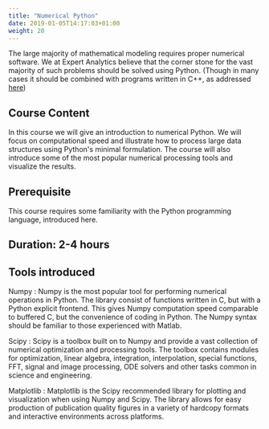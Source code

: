 ```yaml
---
title: "Numerical Python"
date: 2019-01-05T14:17:03+01:00
weight: 20
---
```


The large majority of mathematical modeling requires proper numerical
software. We at Expert Analytics believe that the corner stone for the
vast majority of such problems should be solved using Python. (Though
in many cases it should be combined with programs written in C++, as
addressed [here](/training/cross-language/c-python/))

## Course Content

In this course we will give an introduction to numerical Python. We
will focus on computational speed and illustrate how to process large
data structures using Python's minimal formulation. The course will
also introduce some of the most popular numerical processing tools and
visualize the results.

## Prerequisite

This course requires some familiarity with the Python programming
language, introduced here.

## Duration: 2-4 hours

## Tools introduced

Numpy
: Numpy is the most popular tool for performing numerical operations
  in Python. The library consist of functions written in C, but with a
  Python explicit frontend. This gives Numpy computation speed
  comparable to buffered C, but the convenience of coding in
  Python. The Numpy syntax should be familiar to those experienced
  with Matlab.
  
Scipy
: Scipy is a toolbox built on to Numpy and provide a vast collection
  of numerical optimization and processing tools. The toolbox contains
  modules for optimization, linear algebra, integration,
  interpolation, special functions, FFT, signal and image processing,
  ODE solvers and other tasks common in science and engineering.

Matplotlib
: Matplotlib is the Scipy recommended library for plotting and
  visualization when using Numpy and Scipy. The library allows for
  easy production of publication quality figures in a variety of
  hardcopy formats and interactive environments across platforms.
